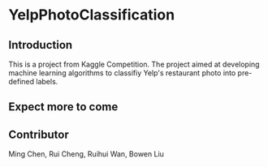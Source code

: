 # YelpPhotoClassification

## Introduction
This is a project from Kaggle Competition. The project aimed at developing machine learning algorithms to classifiy Yelp's restaurant photo into pre-defined labels.

## Expect more to come


## Contributor
Ming Chen, Rui Cheng, Ruihui Wan, Bowen Liu

